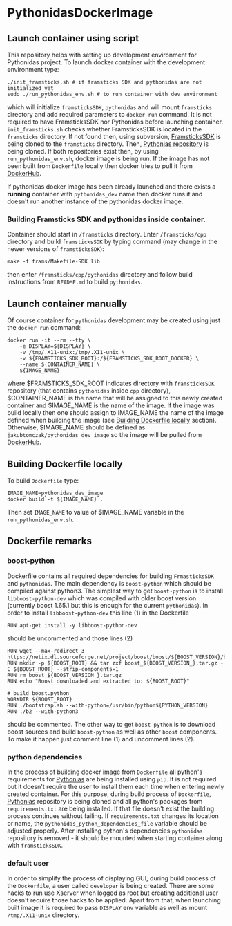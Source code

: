 # PythonidasDockerImage

## Launch container using script

This repository helps with setting up development environment for Pythonidas project.
To launch docker container with the development environment type:
```
./init_framsticks.sh # if framsticks SDK and pythonidas are not initialized yet
sudo ./run_pythonidas_env.sh # to run container with dev environment
```

which will initialize `framsticksSDK`, `pythonidas` and will mount `framsticks` directory and add required parameters to `docker run` command.
It is not required to have FramsticksSDK nor Pythonidas before launching container. `init_framsticks.sh` checks whether FramsticksSDK is located in the `framsticks` directory. If not found then, using subversion, [FramsticksSDK]('https://www.framsticks.com/svn/framsticks/') is being cloned to the `framsticks` directory. Then,  [Pythonias repository]('https://bitbucket.org/mack0/pythonidas/src/master/') is being cloned. If both repositories exist then, by using `run_pythonidas_env.sh`, docker image is being run. If the image has not been built from `Dockerfile` locally then docker tries to pull it from [DockerHub]('https://hub.docker.com/r/jakubtomczak/pythonidas_dev_image').

If pythonidas docker image has been already launched and there exists a **running** container with `pythonidas_dev` name then docker runs it and doesn't run another instance of the pythonidas docker image.

### Building Framsticks SDK and pythonidas inside container.

Container should start in `/framsticks` directory. Enter `/framsticks/cpp` directory and build `framsticksSDK` by typing command (may change in the newer versions of `framsticksSDK`):
```
make -f frams/Makefile-SDK lib
```
then enter `/framsticks/cpp/pythonidas` directory and follow build instructions from `README.md` to build `pythonidas`.

## Launch container manually

Of course container for `pythonidas` development may be created using just the `docker run` command:
```
docker run -it --rm --tty \
    -e DISPLAY=${DISPLAY} \
    -v /tmp/.X11-unix:/tmp/.X11-unix \
    -v ${FRAMSTICKS_SDK_ROOT}:/${FRAMSTICKS_SDK_ROOT_DOCKER} \
    --name ${CONTAINER_NAME} \
    ${IMAGE_NAME}
```

where $FRAMSTICKS_SDK_ROOT indicates directory with `framsticksSDK` repository (that contains `pythonidas` inside `cpp` directory), $CONTAINER_NAME is the name that will be assigned to this newly created container and $IMAGE_NAME is the name of the image. If the image was build locally then one should assign to IMAGE_NAME the name of the image defined when building the image (see [Building Dockerfile locally](#building-dockerfile-locally) section). Otherwise, $IMAGE_NAME should be defined as `jakubtomczak/pythonidas_dev_image` so the image will be pulled from [DockerHub]('https://hub.docker.com/r/jakubtomczak/pythonidas_dev_image').

## Building Dockerfile locally

To build `Dockerfile` type:
```
IMAGE_NAME=pythonidas_dev_image
docker build -t ${IMAGE_NAME} .
```

Then set `IMAGE_NAME` to value of $IMAGE_NAME variable in the `run_pythonidas_env.sh`.

## Dockerfile remarks

### boost-python

Dockerfile contains all required dependencies for building `FrmasticksSDK` and `pythonidas`. The main dependency is `boost-python` which
should be compiled against python3. The simplest way to get `boost-python` is to install `libboost-python-dev` which was compiled with older boost version (currently boost 1.65.1 but this is enough for the current `pythonidas`). In order to install `libboost-python-dev` this line (1) in the Dockerfile
```
RUN apt-get install -y libboost-python-dev
```
should be uncommented and those lines (2)
```
RUN wget --max-redirect 3 https://netix.dl.sourceforge.net/project/boost/boost/${BOOST_VERSION}/boost_${BOOST_VERSION_}.tar.gz
RUN mkdir -p ${BOOST_ROOT} && tar zxf boost_${BOOST_VERSION_}.tar.gz -C ${BOOST_ROOT} --strip-components=1
RUN rm boost_${BOOST_VERSION_}.tar.gz
RUN echo "Boost downloaded and extracted to: ${BOOST_ROOT}"

# build boost.python
WORKDIR ${BOOST_ROOT}
RUN ./bootstrap.sh --with-python=/usr/bin/python${PYTHON_VERSION}
RUN ./b2 --with-python3
```
should be commented.
The other way to get `boost-python` is to download boost sources and build `boost-python` as well as other `boost` components. To make it happen just comment line (1) and uncomment lines (2).

### python dependencies

In the process of building docker image from `Dockerfile` all python's requirements for [Pythonias]('https://bitbucket.org/mack0/pythonidas/src/master/') are being installed using `pip`. It is not required but it doesn't require the user to install them each time when entering newly created container. For this purpose, during build process of `Dockerfile`, [Pythonias]('https://bitbucket.org/mack0/pythonidas/src/master/') repository is being cloned and all python's packages from `requirements.txt` are being installed. If that file doesn't exist the building process continues without failing. If `requirements.txt` changes its location or name, the `pythonidas_python_dependencies_file` variable should be adjusted properly. After installing python's dependencies `pythonidas` repository is removed - it should be mounted when starting container along with `framsticksSDK`.

### default user

In order to simplify the process of displaying GUI, during build process of the `Dockerfile`, a user called `developer` is being created.
There are some hacks to run use Xserver when logged as root but creating additional user doesn't require those hacks to be applied.
Apart from that, when launching built image it is required to pass `DISPLAY` env variable as well as mount `/tmp/.X11-unix` directory.